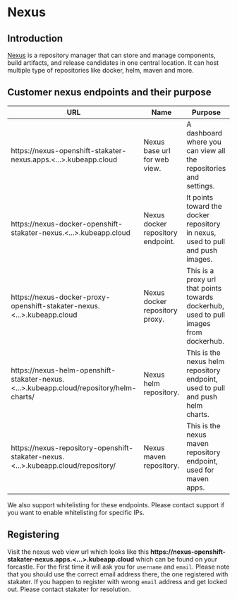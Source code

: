 # Nexus

## Introduction

[Nexus](https://www.sonatype.com/products/repository-pro) is a repository manager that can store and manage components, build artifacts, and release candidates in one central location. It can host multiple type of repositories like docker, helm, maven and more.

## Customer nexus endpoints and their purpose

| URL | Name | Purpose |
|---|---|---|
| <span>https:</span>//nexus-openshift-stakater-nexus.apps.<...>.kubeapp.cloud | Nexus base url for web view. | A dashboard where you can view all the repositories and settings. |
| <span>https:</span>//nexus-docker-openshift-stakater-nexus.<...>.kubeapp.cloud | Nexus docker repository endpoint. | It points toward the docker repository in nexus, used to pull and push images. |
| <span>https:</span>//nexus-docker-proxy-openshift-stakater-nexus.<...>.kubeapp.cloud | Nexus docker repository proxy. | This is a proxy url that points towards dockerhub, used to pull images from dockerhub. |
| <span>https</span>://nexus-helm-openshift-stakater-nexus.<...>.kubeapp.cloud/repository/helm-charts/ | Nexus helm repository. | This is the nexus helm repository endpoint, used to pull and push helm charts. |
| <span>https</span>://nexus-repository-openshift-stakater-nexus.<...>.kubeapp.cloud/repository/ | Nexus maven repository. | This is the nexus maven repository endpoint, used for maven apps. |


We also support whitelisting for these endpoints. Please contact support if you want to enable whitelisting for specific IPs.

## Registering

Visit the nexus web view url which looks like this __<span>https:<span>//nexus-openshift-stakater-nexus.apps.<...>.kubeapp.cloud__ which can be found on your forcastle. For the first time it will ask you for `username` and `email`. Please note that you should use the correct email address there, the one registered with stakater. If you happen to register with wrong `email` address and get locked out. Please contact stakater for resolution.
